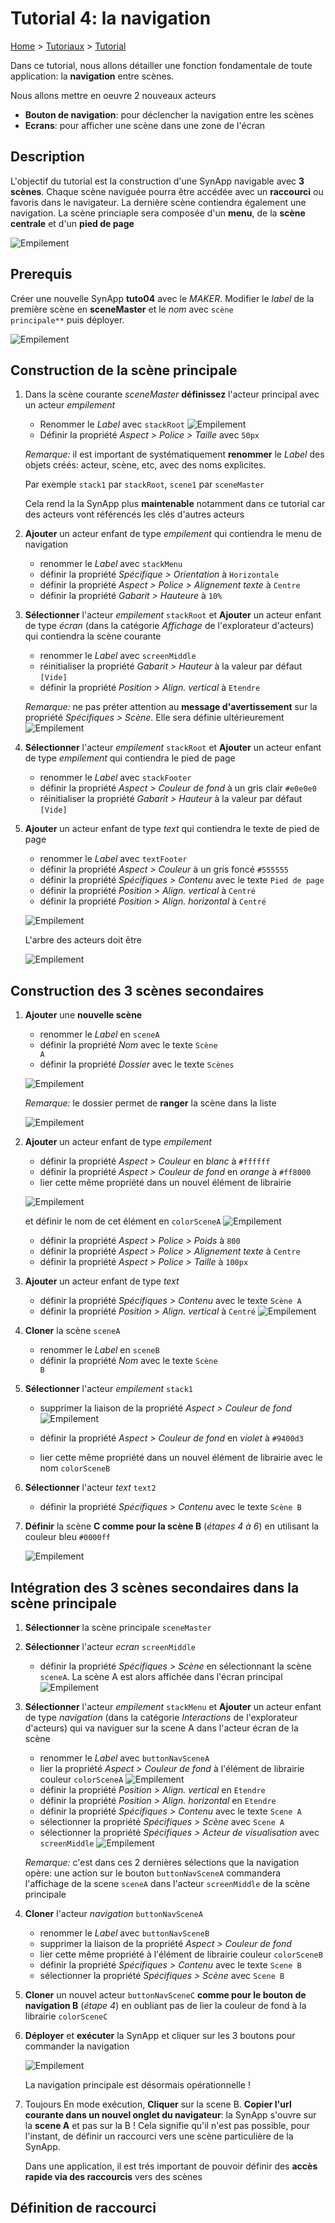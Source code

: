 # Tutorial 4: la navigation

[Home](../../sitemap.md) > [Tutoriaux](../index.md) > [Tutorial](index.md)

Dans ce tutorial, nous allons détailler une fonction fondamentale de toute application: la **navigation** entre scènes.

Nous allons mettre en oeuvre 2 nouveaux acteurs

* **Bouton de navigation**: pour déclencher la navigation entre les scènes
* **Ecrans**: pour afficher une scène dans une zone de l'écran

## Description

L'objectif du tutorial est la construction d'une SynApp navigable avec **3 scènes**. Chaque scène naviguée pourra être accédée avec un **raccourci** ou favoris dans le navigateur. La dernière scène contiendra également une navigation.
La scène princiaple sera composée d'un **menu**, de la **scène centrale** et d'un **pied de page**

![Empilement](assets/description.png)

## Prerequis

Créer une nouvelle SynApp **tuto04** avec le _MAKER_. Modifier le _label_ de la première scène en **sceneMaster** et le _nom_ avec <code>scène principale**</code> puis déployer.

![Empilement](assets/sceneMaster.png)

## Construction de la **scène principale**

1. Dans la scène courante _sceneMaster_ **définissez** l'acteur principal avec un acteur _empilement_

    * Renommer le _Label_ avec <code>stackRoot</code>
    ![Empilement](assets/stackRoot.png)
    * Définir la propriété _Aspect > Police > Taille_ avec <code>50px</code>

    _Remarque:_ il est important de systématiquement **renommer** le _Label_ des objets créés: acteur, scène, etc, avec des noms explicites.

    Par exemple <code>stack1</code> par <code>stackRoot</code>, <code>scene1</code> par <code>sceneMaster</code>

    Cela rend la la SynApp plus **maintenable** notamment dans ce tutorial car des acteurs vont référencés les clés d'autres acteurs

2. **Ajouter** un acteur enfant de type _empilement_ qui contiendra le menu de navigation

    * renommer le _Label_ avec <code>stackMenu</code>
    * définir la propriété _Spécifique > Orientation_ à <code>Horizontale</code>
    * définir la propriété _Aspect > Police > Alignement texte_ à <code>Centre</code>
    * définir la propriété _Gabarit > Hauteure_ à <code>10%</code>

3. **Sélectionner** l'acteur _empilement_ <code>stackRoot</code> et **Ajouter** un acteur enfant de type _écran_ (dans la catégorie _Affichage_ de l'explorateur d'acteurs) qui contiendra la scène courante

    * renommer le _Label_ avec <code>screenMiddle</code>
    * réinitialiser la propriété _Gabarit > Hauteur_ à la valeur par défaut <code>[Vide]</code>
    * définir la propriété _Position > Align. vertical_ à <code>Etendre</code>

    _Remarque:_ ne pas préter attention au **message d'avertissement** sur la propriété _Spécifiques > Scène_. Elle sera définie ultérieurement
    ![Empilement](assets/warning.png)

4. **Sélectionner** l'acteur _empilement_ <code>stackRoot</code> et **Ajouter** un acteur enfant de type _empilement_ qui contiendra le pied de page

    * renommer le _Label_ avec <code>stackFooter</code>
    * définir la propriété _Aspect > Couleur de fond_ à un gris clair <code>#e0e0e0</code>
    * réinitialiser la propriété _Gabarit > Hauteur_ à la valeur par défaut <code>[Vide]</code>

5. **Ajouter** un acteur enfant de type _text_ qui contiendra le texte de pied de page

    * renommer le _Label_ avec <code>textFooter</code>
    * définir la propriété _Aspect > Couleur_ à un gris foncé <code>#555555</code>
    * définir la propriété _Spécifiques > Contenu_ avec le texte <code>Pied de page</code>
    * définir la propriété _Position > Align. vertical_ à <code>Centré</code>
    * définir la propriété _Position > Align. horizontal_ à <code>Centré</code>

    ![Empilement](assets/footer.png)

    L'arbre des acteurs doit être

    ![Empilement](assets/sceneMasterActors.png)

## Construction des 3 **scènes secondaires**

1. **Ajouter** une **nouvelle scène**

    * renommer le _Label_ en <code>sceneA</code>
    * définir la propriété _Nom_ avec le texte <code>Scène A</code>
    * définir la propriété _Dossier_ avec le texte <code>Scènes</code>

    ![Empilement](assets/sceneA.png)

    _Remarque:_ le dossier permet de **ranger** la scène dans la liste

    ![Empilement](assets/scenes.png)

2. **Ajouter** un acteur enfant de type _empilement_

    * définir la propriété _Aspect > Couleur_ en _blanc_ à <code>#ffffff</code>
    * définir la propriété _Aspect > Couleur de fond_ en _orange_ à <code>#ff8000</code>
    * lier cette même propriété dans un nouvel élément de librairie

    ![Empilement](assets/bindLibrary.png)

    et définir le nom de cet élément en <code>colorSceneA</code>
    ![Empilement](assets/bindLibrary2.png)

    * définir la propriété _Aspect > Police > Poids_ à <code>800</code>
    * définir la propriété _Aspect > Police > Alignement texte_ à <code>Centre</code>
    * définir la propriété _Aspect > Police > Taille_ à <code>100px</code>

3. **Ajouter** un acteur enfant de type _text_

    * définir la propriété _Spécifiques > Contenu_ avec le texte <code>Scène A</code>
    * définir la propriété _Position > Align. vertical_ à <code>Centré</code>
    ![Empilement](assets/previewA.png)

4. **Cloner** la scène <code>sceneA</code>

    * renommer le _Label_ en <code>sceneB</code>
    * définir la propriété _Nom_ avec le texte <code>Scène B</code>

5. **Sélectionner** l'acteur _empilement_ <code>stack1</code>

    * supprimer la liaison de la propriété _Aspect > Couleur de fond_
    ![Empilement](assets/bindRemove.png)

    * définir la propriété _Aspect > Couleur de fond_ en _violet_ à <code>#9400d3</code>
    * lier cette même propriété dans un nouvel élément de librairie avec le nom <code>colorSceneB</code>

6. **Sélectionner** l'acteur _text_ <code>text2</code>

    * définir la propriété _Spécifiques > Contenu_ avec le texte <code>Scène B</code>

7. **Définir** la scène **C comme pour la scène B** (_étapes 4 à 6_) en utilisant la couleur bleu <code>#0000ff</code>

    ![Empilement](assets/scenes2.png)

## Intégration des 3 **scènes secondaires** dans la **scène principale**

1. **Sélectionner** la scène principale <code>sceneMaster</code>

2. **Sélectionner** l'acteur _ecran_ <code>screenMiddle</code>

    * définir la propriété _Spécifiques > Scène_ en sélectionnant la scène <code>sceneA</code>. La scène A est alors affichée dans l'écran principal
    ![Empilement](assets/preview.png)

4. **Sélectionner** l'acteur _empilement_ <code>stackMenu</code> et **Ajouter** un acteur enfant de type _navigation_ (dans la catégorie _Interactions_ de l'explorateur d'acteurs) qui va naviguer sur la scene A dans l'acteur écran de la scène

    * renommer le _Label_ avec <code>buttonNavSceneA</code>
    * lier la propriété _Aspect > Couleur de fond_ à l'élément de librairie couleur <code>colorSceneA</code>
    ![Empilement](assets/bindLibrary3.png)
    * définir la propriété _Position > Align. vertical_ en <code>Etendre</code>
    * définir la propriété _Position > Align. horizontal_ en <code>Etendre</code>
    * définir la propriété _Spécifiques > Contenu_ avec le texte <code>Scene A</code>
    * sélectionner la propriété _Spécifiques > Scène_ avec <code>Scene A</code>
    * sélectionner la propriété _Spécifiques > Acteur de visualisation_ avec <code>screenMiddle</code>
    ![Empilement](assets/buttonNavSceneA.png)

    _Remarque:_ c'est dans ces 2 dernières sélections que la navigation opère: une action sur le bouton <code>buttonNavSceneA</code> commandera l'affichage de la scene <code>sceneA</code> dans l'acteur <code>screenMiddle</code> de la scène principale

4. **Cloner** l'acteur _navigation_ <code>buttonNavSceneA</code>

    * renommer le _Label_ avec <code>buttonNavSceneB</code>
    * supprimer la liaison de la propriété _Aspect > Couleur de fond_
    * lier cette même propriété à l'élément de librairie couleur <code>colorSceneB</code>
    * définir la propriété _Spécifiques > Contenu_ avec le texte <code>Scene B</code>
    * sélectionner la propriété _Spécifiques > Scène_ avec <code>Scene B</code>

5. **Cloner** un nouvel acteur <code>buttonNavSceneC</code> **comme pour le bouton de navigation B** (_étape 4_) en oubliant pas de lier la couleur de fond à la librairie <code>colorSceneC</code>

6. **Déployer** et **exécuter** la SynApp et cliquer sur les 3 boutons pour commander la navigation

    ![Empilement](assets/execute.png)

    La navigation principale est désormais opérationnelle !

7. Toujours En mode exécution, **Cliquer** sur la scene B. **Copier l'url courante dans un nouvel onglet du navigateur**: la SynApp s'ouvre sur la **scene A** et pas sur la B ! Cela signifie qu'il n'est pas possible, pour l'instant, de définir un raccourci vers une scène particulière de la SynApp. 

    Dans une application, il est trés important de pouvoir définir des **accès rapide via des raccourcis** vers des scènes

## Définition de raccourci


